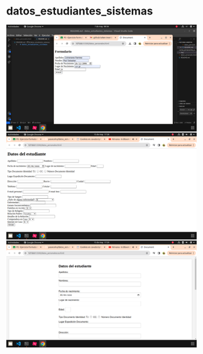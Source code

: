 # datos_estudiantes_sistemas
![PABLO](/img/foto1.png)
![PABLO](/img/foto2.png)
![PABLO](/img/foto3.png)

